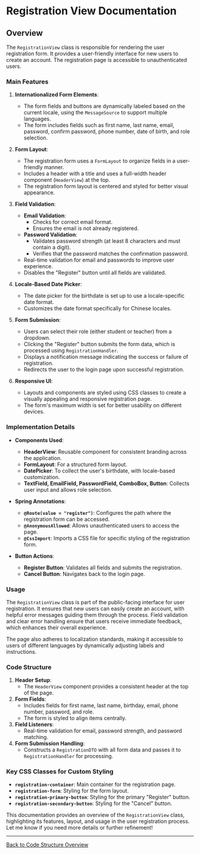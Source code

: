 # Registration View Documentation

## Overview

The `RegistrationView` class is responsible for rendering the user registration form. It provides a user-friendly interface for new users to create an account. The registration page is accessible to unauthenticated users.

### Main Features

1. **Internationalized Form Elements**:
    - The form fields and buttons are dynamically labeled based on the current locale, using the `MessageSource` to support multiple languages.
    - The form includes fields such as first name, last name, email, password, confirm password, phone number, date of birth, and role selection.

2. **Form Layout**:
    - The registration form uses a `FormLayout` to organize fields in a user-friendly manner.
    - Includes a header with a title and uses a full-width header component (`HeaderView`) at the top.
    - The registration form layout is centered and styled for better visual appearance.

3. **Field Validation**:
    - **Email Validation**:
        - Checks for correct email format.
        - Ensures the email is not already registered.
    - **Password Validation**:
        - Validates password strength (at least 8 characters and must contain a digit).
        - Verifies that the password matches the confirmation password.
    - Real-time validation for email and passwords to improve user experience.
    - Disables the "Register" button until all fields are validated.

4. **Locale-Based Date Picker**:
    - The date picker for the birthdate is set up to use a locale-specific date format.
    - Customizes the date format specifically for Chinese locales.

5. **Form Submission**:
    - Users can select their role (either student or teacher) from a dropdown.
    - Clicking the "Register" button submits the form data, which is processed using `RegistrationHandler`.
    - Displays a notification message indicating the success or failure of registration.
    - Redirects the user to the login page upon successful registration.

6. **Responsive UI**:
    - Layouts and components are styled using CSS classes to create a visually appealing and responsive registration page.
    - The form's maximum width is set for better usability on different devices.

### Implementation Details

- **Components Used**:
    - **HeaderView**: Reusable component for consistent branding across the application.
    - **FormLayout**: For a structured form layout.
    - **DatePicker**: To collect the user's birthdate, with locale-based customization.
    - **TextField, EmailField, PasswordField, ComboBox, Button**: Collects user input and allows role selection.

- **Spring Annotations**:
    - **`@Route(value = "register")`**: Configures the path where the registration form can be accessed.
    - **`@AnonymousAllowed`**: Allows unauthenticated users to access the page.
    - **`@CssImport`**: Imports a CSS file for specific styling of the registration form.

- **Button Actions**:
    - **Register Button**: Validates all fields and submits the registration.
    - **Cancel Button**: Navigates back to the login page.

### Usage

The `RegistrationView` class is part of the public-facing interface for user registration. It ensures that new users can easily create an account, with helpful error messages guiding them through the process. Field validation and clear error handling ensure that users receive immediate feedback, which enhances their overall experience.

The page also adheres to localization standards, making it accessible to users of different languages by dynamically adjusting labels and instructions.

### Code Structure

1. **Header Setup**:
    - The `HeaderView` component provides a consistent header at the top of the page.
2. **Form Fields**:
    - Includes fields for first name, last name, birthday, email, phone number, password, and role.
    - The form is styled to align items centrally.
3. **Field Listeners**:
    - Real-time validation for email, password strength, and password matching.
4. **Form Submission Handling**:
    - Constructs a `RegistrationDTO` with all form data and passes it to `RegistrationHandler` for processing.

### Key CSS Classes for Custom Styling

- **`registration-container`**: Main container for the registration page.
- **`registration-form`**: Styling for the form layout.
- **`registration-primary-button`**: Styling for the primary "Register" button.
- **`registration-secondary-button`**: Styling for the "Cancel" button.

This documentation provides an overview of the `RegistrationView` class, highlighting its features, layout, and usage in the user registration process. Let me know if you need more details or further refinement!

---

[Back to Code Structure Overview](../../../code-structure/code-structure.md)